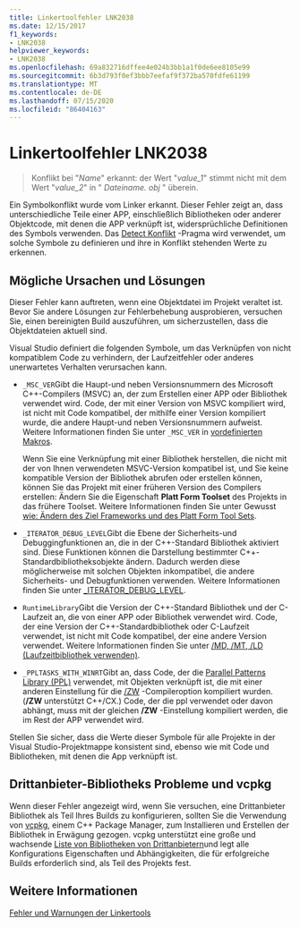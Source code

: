 ```yaml
---
title: Linkertoolfehler LNK2038
ms.date: 12/15/2017
f1_keywords:
- LNK2038
helpviewer_keywords:
- LNK2038
ms.openlocfilehash: 69a832716dffee4e024b3bb1a1f0de6ee8105e99
ms.sourcegitcommit: 6b3d793f0ef3bbb7eefaf9f372ba570fdfe61199
ms.translationtype: MT
ms.contentlocale: de-DE
ms.lasthandoff: 07/15/2020
ms.locfileid: "86404163"
---
```

# <a name="linker-tools-error-lnk2038"></a>Linkertoolfehler LNK2038

> Konflikt bei "*Name*" erkannt: der Wert "*value_1*" stimmt nicht mit dem Wert "*value_2*" in " *Dateiname. obj* " überein.

Ein Symbolkonflikt wurde vom Linker erkannt. Dieser Fehler zeigt an, dass unterschiedliche Teile einer APP, einschließlich Bibliotheken oder anderer Objektcode, mit denen die APP verknüpft ist, widersprüchliche Definitionen des Symbols verwenden. Das [Detect Konflikt](../../preprocessor/detect-mismatch.md) -Pragma wird verwendet, um solche Symbole zu definieren und ihre in Konflikt stehenden Werte zu erkennen.

## <a name="possible-causes-and-solutions"></a>Mögliche Ursachen und Lösungen

Dieser Fehler kann auftreten, wenn eine Objektdatei im Projekt veraltet ist. Bevor Sie andere Lösungen zur Fehlerbehebung ausprobieren, versuchen Sie, einen bereinigten Build auszuführen, um sicherzustellen, dass die Objektdateien aktuell sind.

Visual Studio definiert die folgenden Symbole, um das Verknüpfen von nicht kompatiblem Code zu verhindern, der Laufzeitfehler oder anderes unerwartetes Verhalten verursachen kann.

- `_MSC_VER`Gibt die Haupt-und neben Versionsnummern des Microsoft C++-Compilers (MSVC) an, der zum Erstellen einer APP oder Bibliothek verwendet wird. Code, der mit einer Version von MSVC kompiliert wird, ist nicht mit Code kompatibel, der mithilfe einer Version kompiliert wurde, die andere Haupt-und neben Versionsnummern aufweist. Weitere Informationen finden Sie unter `_MSC_VER` in [vordefinierten Makros](../../preprocessor/predefined-macros.md).

   Wenn Sie eine Verknüpfung mit einer Bibliothek herstellen, die nicht mit der von Ihnen verwendeten MSVC-Version kompatibel ist, und Sie keine kompatible Version der Bibliothek abrufen oder erstellen können, können Sie das Projekt mit einer früheren Version des Compilers erstellen: Ändern Sie die Eigenschaft **Platt Form Toolset** des Projekts in das frühere Toolset. Weitere Informationen finden Sie unter Gewusst [wie: Ändern des Ziel Frameworks und des Platt Form Tool Sets](../../build/how-to-modify-the-target-framework-and-platform-toolset.md).

- `_ITERATOR_DEBUG_LEVEL`Gibt die Ebene der Sicherheits-und Debuggingfunktionen an, die in der C++-Standard Bibliothek aktiviert sind. Diese Funktionen können die Darstellung bestimmter C++-Standardbibliotheksobjekte ändern. Dadurch werden diese möglicherweise mit solchen Objekten inkompatibel, die andere Sicherheits- und Debugfunktionen verwenden. Weitere Informationen finden Sie unter [_ITERATOR_DEBUG_LEVEL](../../standard-library/iterator-debug-level.md).

- `RuntimeLibrary`Gibt die Version der C++-Standard Bibliothek und der C-Laufzeit an, die von einer APP oder Bibliothek verwendet wird. Code, der eine Version der C++-Standardbibliothek oder C-Laufzeit verwendet, ist nicht mit Code kompatibel, der eine andere Version verwendet. Weitere Informationen finden Sie unter [/MD, /MT, /LD (Laufzeitbibliothek verwenden)](../../build/reference/md-mt-ld-use-run-time-library.md).

- `_PPLTASKS_WITH_WINRT`Gibt an, dass Code, der die [Parallel Patterns Library (PPL)](../../parallel/concrt/parallel-patterns-library-ppl.md) verwendet, mit Objekten verknüpft ist, die mit einer anderen Einstellung für die [/ZW](../../build/reference/zw-windows-runtime-compilation.md) -Compileroption kompiliert wurden. (**/ZW** unterstützt C++/CX.) Code, der die ppl verwendet oder davon abhängt, muss mit der gleichen **/ZW** -Einstellung kompiliert werden, die im Rest der APP verwendet wird.

Stellen Sie sicher, dass die Werte dieser Symbole für alle Projekte in der Visual Studio-Projektmappe konsistent sind, ebenso wie mit Code und Bibliotheken, mit denen die App verknüpft ist.

## <a name="third-party-library-issues-and-vcpkg"></a>Drittanbieter-Bibliotheks Probleme und vcpkg

Wenn dieser Fehler angezeigt wird, wenn Sie versuchen, eine Drittanbieter Bibliothek als Teil Ihres Builds zu konfigurieren, sollten Sie die Verwendung von [vcpkg](../../vcpkg.md), einem C++ Package Manager, zum Installieren und Erstellen der Bibliothek in Erwägung gezogen. vcpkg unterstützt eine große und wachsende [Liste von Bibliotheken von Drittanbietern](https://github.com/Microsoft/vcpkg/tree/master/ports)und legt alle Konfigurations Eigenschaften und Abhängigkeiten, die für erfolgreiche Builds erforderlich sind, als Teil des Projekts fest.

## <a name="see-also"></a>Weitere Informationen

[Fehler und Warnungen der Linkertools](../../error-messages/tool-errors/linker-tools-errors-and-warnings.md)
